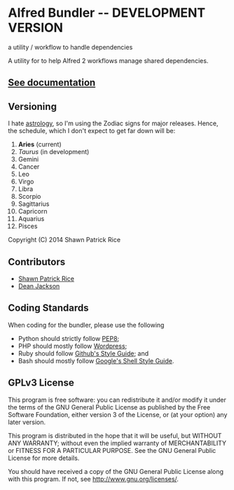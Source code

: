 Alfred Bundler -- DEVELOPMENT VERSION
==============

a utility / workflow to handle dependencies

A utility for to help Alfred 2 workflows manage shared dependencies.

## [See documentation](https://shawnrice.github.io/alfred-bundler)


## Versioning
I hate [astrology](http://en.wikipedia.org/wiki/Zodiac), so I'm using the Zodiac
signs for major releases. Hence, the schedule, which I don't expect to get far
down will be:
  1. __Aries__ (current)
  2. _Taurus_ (in development)
  3. Gemini
  4. Cancer
  5. Leo
  6. Virgo
  7. Libra
  8. Scorpio
  9. Sagittarius
  10. Capricorn
  11. Aquarius
  12. Pisces

Copyright (C) 2014 Shawn Patrick Rice

## Contributors

* [Shawn Patrick Rice](https://github.com/shawnrice)
* [Dean Jackson](https://github.com/deanishe)

## Coding Standards

When coding for the bundler, please use the following

* Python should strictly follow [PEP8](http://legacy.python.org/dev/peps/pep-0008/);
* PHP should mostly follow [Wordpress](http://make.wordpress.org/core/handbook/coding-standards/php/);
* Ruby should follow [Github's Style Guide](https://github.com/styleguide/ruby); and
* Bash should mostly follow [Google's Shell Style Guide](https://google-styleguide.googlecode.com/svn/trunk/shell.xml).


## GPLv3 License

This program is free software: you can redistribute it and/or modify
it under the terms of the GNU General Public License as published by
the Free Software Foundation, either version 3 of the License, or
(at your option) any later version.

This program is distributed in the hope that it will be useful,
but WITHOUT ANY WARRANTY; without even the implied warranty of
MERCHANTABILITY or FITNESS FOR A PARTICULAR PURPOSE.  See the
GNU General Public License for more details.

You should have received a copy of the GNU General Public License
along with this program.  If not, see <http://www.gnu.org/licenses/>.
